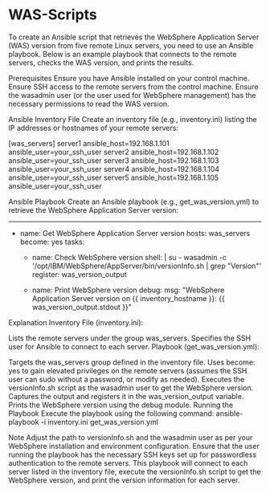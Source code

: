 # WAS-Scripts

To create an Ansible script that retrieves the WebSphere Application Server (WAS) version from five remote Linux servers, you need to use an Ansible playbook. Below is an example playbook that connects to the remote servers, checks the WAS version, and prints the results.

Prerequisites
Ensure you have Ansible installed on your control machine.
Ensure SSH access to the remote servers from the control machine.
Ensure the wasadmin user (or the user used for WebSphere management) has the necessary permissions to read the WAS version.

Ansible Inventory File
Create an inventory file (e.g., inventory.ini) listing the IP addresses or hostnames of your remote servers:

[was_servers]
server1 ansible_host=192.168.1.101 ansible_user=your_ssh_user
server2 ansible_host=192.168.1.102 ansible_user=your_ssh_user
server3 ansible_host=192.168.1.103 ansible_user=your_ssh_user
server4 ansible_host=192.168.1.104 ansible_user=your_ssh_user
server5 ansible_host=192.168.1.105 ansible_user=your_ssh_user


Ansible Playbook
Create an Ansible playbook (e.g., get_was_version.yml) to retrieve the WebSphere Application Server version:

---
- name: Get WebSphere Application Server version
  hosts: was_servers
  become: yes
  tasks:
    - name: Check WebSphere version
      shell: |
        su - wasadmin -c '/opt/IBM/WebSphere/AppServer/bin/versionInfo.sh | grep "Version"'
      register: was_version_output

    - name: Print WebSphere version
      debug:
        msg: "WebSphere Application Server version on {{ inventory_hostname }}: {{ was_version_output.stdout }}"


Explanation
Inventory File (inventory.ini):

Lists the remote servers under the group was_servers.
Specifies the SSH user for Ansible to connect to each server.
Playbook (get_was_version.yml):

Targets the was_servers group defined in the inventory file.
Uses become: yes to gain elevated privileges on the remote servers (assumes the SSH user can sudo without a password, or modify as needed).
Executes the versionInfo.sh script as the wasadmin user to get the WebSphere version.
Captures the output and registers it in the was_version_output variable.
Prints the WebSphere version using the debug module.
Running the Playbook
Execute the playbook using the following command:
ansible-playbook -i inventory.ini get_was_version.yml

Note
Adjust the path to versionInfo.sh and the wasadmin user as per your WebSphere installation and environment configuration.
Ensure that the user running the playbook has the necessary SSH keys set up for passwordless authentication to the remote servers.
This playbook will connect to each server listed in the inventory file, execute the versionInfo.sh script to get the WebSphere version, and print the version information for each server.


